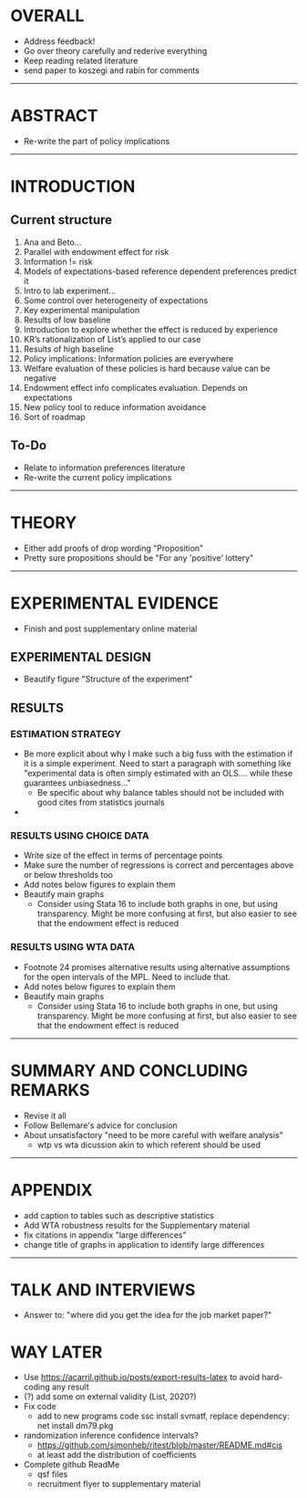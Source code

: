 # OVERALL

- Address feedback!
- Go over theory carefully and rederive everything
- Keep reading related literature
- send paper to koszegi and rabin for comments

---

# ABSTRACT

- Re-write the part of policy implications

---

# INTRODUCTION

## Current structure

1.  Ana and Beto...
2.  Parallel with endowment effect for risk
3.  Information != risk
4.  Models of expectations-based reference dependent preferences predict it
5.  Intro to lab experiment...
6.  Some control over heterogeneity of expectations
7.  Key experimental manipulation
8.  Results of low baseline
9.  Introduction to explore whether the effect is reduced by experience
10. KR’s rationalization of List’s applied to our case
11. Results of high baseline
12. Policy implications: Information policies are everywhere
13. Welfare evaluation of these policies is hard because value can be negative
14. Endowment effect info complicates evaluation. Depends on expectations
15. New policy tool to reduce information avoidance
16. Sort of roadmap

## To-Do

- Relate to information preferences literature
- Re-write the current policy implications

---

# THEORY

- Either add proofs of drop wording "Proposition"
- Pretty sure propositions should be "For any 'positive' lottery"

---

# EXPERIMENTAL EVIDENCE

- Finish and post supplementary online material

## EXPERIMENTAL DESIGN

- Beautify figure "Structure of the experiment"


## RESULTS

### ESTIMATION STRATEGY

- Be more explicit about why I make such a big fuss with the estimation if it is a simple experiment. Need to start a paragraph with something like "experimental data is often simply estimated with an OLS.... while these guarantees unbiasedness..."
  - Be specific about why balance tables should not be included with good cites from statistics journals
-

### RESULTS USING CHOICE DATA

- Write size of the effect in terms of percentage points
- Make sure the number of regressions is correct and percentages above or below thresholds too
- Add notes below figures to explain them
- Beautify main graphs
  - Consider using Stata 16 to include both graphs in one, but using transparency. Might be more confusing at first, but also easier to see that the endowment effect is reduced


### RESULTS USING WTA DATA

- Footnote 24 promises alternative results using alternative assumptions for the open intervals of the MPL. Need to include that.
- Add notes below figures to explain them
- Beautify main graphs
  - Consider using Stata 16 to include both graphs in one, but using transparency. Might be more confusing at first, but also easier to see that the endowment effect is reduced

---

# SUMMARY AND CONCLUDING REMARKS

- Revise it all
- Follow Bellemare's advice for conclusion
- About unsatisfactory "need to be more careful with welfare analysis"
  - wtp vs wta dicussion akin to which referent should be used

---

# APPENDIX

- add caption to tables such as descriptive statistics
- Add WTA robustness results for the Supplementary material
- fix citations in appendix "large differences"
- change title of graphs in application to identify large differences


---

# TALK AND INTERVIEWS

- Answer to: "where did you get the idea for the job market paper?"


# WAY LATER

- Use https://acarril.github.io/posts/export-results-latex to avoid hard-coding any result
- (?) add some on external validity (List, 2020?)
- Fix code
  - add to new programs code
  	ssc install svmatf, replace
  	dependency: net install dm79.pkg
- randomization inference confidence intervals?
  - https://github.com/simonheb/ritest/blob/master/README.md#cis
  - at least add the distribution of coefficients
- Complete github ReadMe
  - qsf files
  - recruitment flyer to supplementary material
